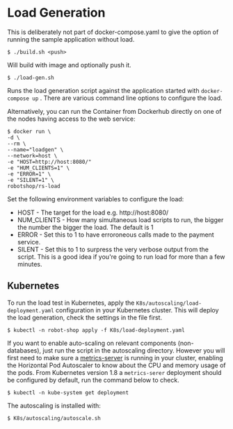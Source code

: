 # Load Generation

This is deliberately not part of docker-compose.yaml to give the option of running the sample application without load.

    $ ./build.sh <push>

Will build with image and optionally push it.

    $ ./load-gen.sh

Runs the load generation script against the application started with `docker-compose up` . There are various command line options to configure the load.

Alternatively, you can run the Container from Dockerhub directly on one of the nodes having access to the web service:

```shell
$ docker run \
-d \
--rm \
--name="loadgen" \
--network=host \
-e "HOST=http://host:8080/"
-e "HUM_CLIENTS=1" \
-e "ERROR=1" \
-e "SILENT=1" \
robotshop/rs-load
```

Set the following environment variables to configure the load:

* HOST - The target for the load e.g. http://host:8080/
* NUM_CLIENTS - How many simultaneous load scripts to run, the bigger the number the bigger the load. The default is 1
* ERROR - Set this to 1 to have erroroneous calls made to the payment service.
* SILENT - Set this to 1 to surpress the very verbose output from the script. This is a good idea if you're going to run load for more than a few minutes.

## Kubernetes

To run the load test in Kubernetes, apply the `K8s/autoscaling/load-deployment.yaml` configuration in your Kubernetes cluster. This will deploy the load generation, check the settings in the file first.

```shell
$ kubectl -n robot-shop apply -f K8s/load-deployment.yaml
```

If you want to enable auto-scaling on relevant components (non-databases), just run the script in the autoscaling directory. However you will first need to make sure  a [metrics-server](https://kubernetes.io/docs/tasks/debug-application-cluster/resource-metrics-pipeline/) is running in your cluster, enabling the Horizontal Pod Autoscaler to know about the CPU and memory usage of the pods. From Kubernetes version 1.8 a `metrics-serer` deployment should be configured by default, run the command below to check.

```shell
$ kubectl -n kube-system get deployment
```

The autoscaling is installed with:

```shell
$ K8s/autoscaling/autoscale.sh
```

